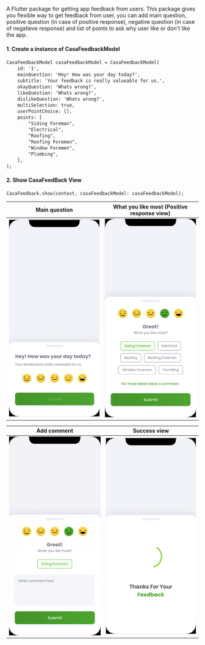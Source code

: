 A Flutter package for getting app feedback from users. This package gives you flexible way to get feedback from user, you can add main question, positive question (in case of positive response), negative question (in case of negatieve response) and list of points to ask why user like or don't like the app.

#### **1. Create a instance of CasaFeedbackModel**
```
CasaFeedbackModel casaFeedbackModel = CasaFeedbackModel(
    id: '1',
    mainQuestion: 'Hey! How was your day today?',
    subtitle: 'Your feedback is really valueable for us.',
    okayQuestion: 'Whats wrong?',
    likeQuestion: 'Whats wrong?',
    dislikeQuestion: 'Whats wrong?',
    multiSelection: true,
    userPointChoice: [],
    points: [
        "Siding Foreman",
        "Electrical",
        "Roofing",
        "Roofing Foremen",
        "Window Foremen",
        "Plumbing",
    ],
);
```

#### **2. Show CasaFeedBack View**
```
CasaFeedback.show(context, casaFeedbackModel: casaFeedbackModel);
```


Main question  |  What you like most (Positive response view)     
:-------------------------:|:-------------------------:
![](/screenshots/1.png)|![](/screenshots/2.png)

Add comment  |  Success view  
:-------------------------:|:-------------------------:
![](/screenshots/3.png)|![](/screenshots/4.png)
